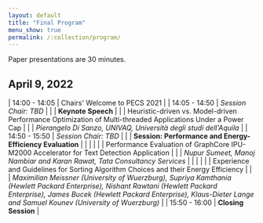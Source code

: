 ```yaml
---
layout: default
title: "Final Program"
menu_show: true
permalink: /:collection/program/
---
```



Paper presentations are 30 minutes.

## April 9, 2022

| 14:00 - 14:05 | Chairs' Welcome to PECS 2021 |
| 14:05 - 14:50 | *Session Chair: TBD* |
| | **Keynote Speech** |
| | Heuristic-driven vs. Model-driven Performance Optimization of Multi-threaded Applications Under a Power Cap |
| | *Pierangelo Di Sanzo, UNIVAQ, Università degli studi dell'Aquila* |
| 14:50 - 15:50 | *Session Chair: TBD* |
| | **Session: Performance and Energy-Efficiency Evaluation** |
| | |
| | Performance Evaluation of GraphCore IPU-M2000 Accelerator for Text Detection Application |
| | *Nupur Sumeet, Manoj Nambiar and Karan Rawat, Tata Consultancy Services* |
| | |
| | Experience and Guidelines for Sorting Algorithm Choices and their Energy Efficiency |
| | *Maximilian Meissner (University of Wuerzburg), Supriya Kamthania (Hewlett Packard Enterprise), Nishant Rawtani (Hewlett Packard Enterprise), James Bucek (Hewlett Packard Enterprise), Klaus-Dieter Lange and Samuel Kounev (University of Wuerzburg)* |
| 15:50 - 16:00 | **Closing Session** |

